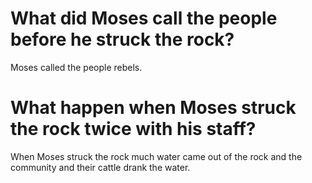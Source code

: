 # What did Moses call the people before he struck the rock?

Moses called the people rebels.

# What happen when Moses struck the rock twice with his staff?

When Moses struck the rock much water came out of the rock and the community and their cattle drank the water.
